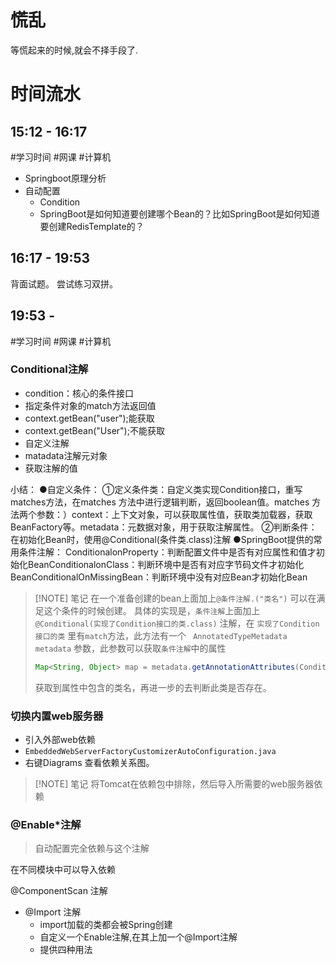 
# 慌乱
等慌起来的时候,就会不择手段了.
# 时间流水

## 15:12 - 16:17
#学习时间 #网课 #计算机 
- Springboot原理分析
- 自动配置
	- Condition
	- SpringBoot是如何知道要创建哪个Bean的？比如SpringBoot是如何知道要创建RedisTemplate的？
## 16:17 - 19:53
背面试题。
尝试练习双拼。
## 19:53 - 
#学习时间 #网课 #计算机 
### Conditional注解
- condition：核心的条件接口
- 指定条件对象的match方法返回值
- context.getBean("user");能获取
- context.getBean("User");不能获取
- 自定义注解
- matadata注解元对象
- 获取注解的值

小结：
●自定义条件：
	①定义条件类：自定义类实现Condition接口，重写matches方法，在matches 方法中进行逻辑判断，返回boolean值。matches 方法两个参数：）context：上下文对象，可以获取属性值，获取类加载器，获取BeanFactory等。metadata：元数据对象，用于获取注解属性。
	②判断条件：在初始化Bean时，使用@Conditional(条件类.class)注解
●SpringBoot提供的常用条件注解：
	ConditionalonProperty：判断配置文件中是否有对应属性和值才初始化BeanConditionalonClass：判断环境中是否有对应字节码文件才初始化BeanConditionalOnMissingBean：判断环境中没有对应Bean才初始化Bean

> [!NOTE] 笔记
> 在一个准备创建的bean上面加上`@条件注解.("类名")` 可以在满足这个条件的时候创建。
> 具体的实现是，`条件注解`上面加上 `@Conditional(实现了Condition接口的类.class)` 注解，在 `实现了Condition接口的类` 里有`match`方法，此方法有一个 ` AnnotatedTypeMetadata metadata` 参数，此参数可以获取`条件注解`中的属性
> ```java
> Map<String, Object> map = metadata.getAnnotationAttributes(ConditionOnClass.class.getName());
> ```
> 获取到属性中包含的类名，再进一步的去判断此类是否存在。
> 

### 切换内置web服务器
- 引入外部web依赖
- `EmbeddedWebServerFactoryCustomizerAutoConfiguration.java` 
- 右键Diagrams 查看依赖关系图。

> [!NOTE] 笔记
> 将Tomcat在依赖包中排除，然后导入所需要的web服务器依赖

### @Enable\*注解
>自动配置完全依赖与这个注解

在不同模块中可以导入依赖 

@ComponentScan 注解


- @Import 注解
	- import加载的类都会被Spring创建
	- 自定义一个Enable注解,在其上加一个@Import注解
	- 提供四种用法






